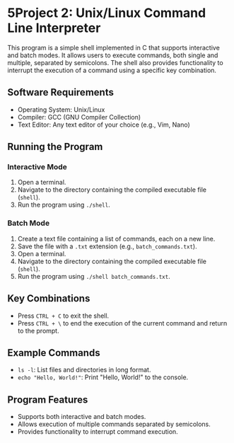 # 5Project 2: Unix/Linux Command Line Interpreter

This program is a simple shell implemented in C that supports interactive and batch modes. It allows users to execute commands, both single and multiple, separated by semicolons. The shell also provides functionality to interrupt the execution of a command using a specific key combination.

## Software Requirements

- Operating System: Unix/Linux
- Compiler: GCC (GNU Compiler Collection)
- Text Editor: Any text editor of your choice (e.g., Vim, Nano)

## Running the Program

### Interactive Mode

1. Open a terminal.
2. Navigate to the directory containing the compiled executable file (`shell`).
3. Run the program using `./shell`.

### Batch Mode

1. Create a text file containing a list of commands, each on a new line.
2. Save the file with a `.txt` extension (e.g., `batch_commands.txt`).
3. Open a terminal.
4. Navigate to the directory containing the compiled executable file (`shell`).
5. Run the program using `./shell batch_commands.txt`.

## Key Combinations

- Press `CTRL + C` to exit the shell.
- Press `CTRL + \` to end the execution of the current command and return to the prompt.

## Example Commands

- `ls -l`: List files and directories in long format.
- `echo "Hello, World!"`: Print "Hello, World!" to the console.

## Program Features

- Supports both interactive and batch modes.
- Allows execution of multiple commands separated by semicolons.
- Provides functionality to interrupt command execution.



